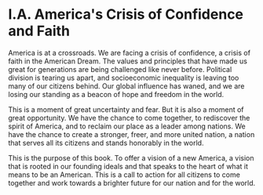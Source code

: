 # I.A. America's Crisis of Confidence and Faith

America is at a crossroads. We are facing a crisis of confidence, a crisis of faith in the American Dream. The values and principles that have made us great for generations are being challenged like never before. Political division is tearing us apart, and socioeconomic inequality is leaving too many of our citizens behind. Our global influence has waned, and we are losing our standing as a beacon of hope and freedom in the world.

This is a moment of great uncertainty and fear. But it is also a moment of great opportunity. We have the chance to come together, to rediscover the spirit of America, and to reclaim our place as a leader among nations. We have the chance to create a stronger, freer, and more united nation, a nation that serves all its citizens and stands honorably in the world.

This is the purpose of this book. To offer a vision of a new America, a vision that is rooted in our founding ideals and that speaks to the heart of what it means to be an American. This is a call to action for all citizens to come together and work towards a brighter future for our nation and for the world.